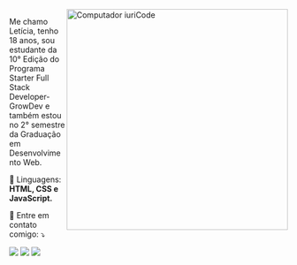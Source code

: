 <img src="https://raw.githubusercontent.com/MicaelliMedeiros/micaellimedeiros/master/image/computer-illustration.png" min-width="400px" max-width="400px" width="400px" align="right" alt="Computador iuriCode">

<p align="left"> 
Me chamo Letícia, tenho 18 anos, sou estudante da 10° Edição do Programa Starter Full Stack Developer-GrowDev e também estou no 2° semestre da Graduação em     Desenvolvimento Web.
</p>

<p align="left">
  🦄 Linguagens: <strong>HTML, CSS e JavaScript.</strong>
</p>


<p align="left">
  💌 Entre em contato comigo: ⤵️
</p>

<p align="left">
  <a href="#" alt="Gmail">
  <a href = "mailto:leticiarutsatz099@gmail.com"><img src="https://img.shields.io/badge/-Gmail-%23333?style=for-the-badge&logo=microsoft&logoColor=white" target="_blank"></a>

  <a href="#" alt="Linkedin">
  <a href="https://www.linkedin.com/in/leticia-rutsatz-21ab801b1/" target="_blank"><img src="https://img.shields.io/badge/-LinkedIn-%230077B5?style=for-the-badge&logo=linkedin&logoColor=white" target="_blank"></a>

  <a href="#" alt="Instagram">
  <a href="https://www.instagram.com/lleticiarutsatz/" target="_blank"><img src="https://img.shields.io/badge/-Instagram-%23E4405F?style=for-the-badge&logo=instagram&logoColor=white" target="_blank"></a>
</p>  
